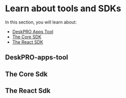 # Learn about tools and SDKs

In this section, you will learn about:

- [DeskPRO Apps Tool](#deskpro-apps-tool)
- [The Core SDK](#the-core-sdk)
- [The React SDK](#the-react-sdk)


## DeskPRO-apps-tool

## The Core Sdk

## The React Sdk
